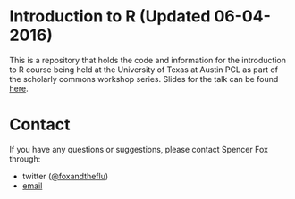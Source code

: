 # Introduction to R (Updated 06-04-2016)
This is a repository that holds the code and information for the introduction to R course being held at the University of Texas at Austin PCL as part of the scholarly commons workshop series. Slides for the talk can be found [here](http://www.slideshare.net/SpencerFox/introduction-to-r-short-course-fall-2016).


# Contact
If you have any questions or suggestions, please contact Spencer Fox through:

- twitter ([@foxandtheflu](https://twitter.com/foxandtheflu))
- [email](mailto:spncrfx@gmail.com)
